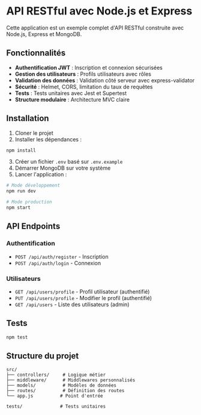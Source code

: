 # API RESTful avec Node.js et Express

Cette application est un exemple complet d'API RESTful construite avec Node.js, Express et MongoDB.

## Fonctionnalités

- **Authentification JWT** : Inscription et connexion sécurisées
- **Gestion des utilisateurs** : Profils utilisateurs avec rôles
- **Validation des données** : Validation côté serveur avec express-validator
- **Sécurité** : Helmet, CORS, limitation du taux de requêtes
- **Tests** : Tests unitaires avec Jest et Supertest
- **Structure modulaire** : Architecture MVC claire

## Installation

1. Cloner le projet
2. Installer les dépendances :
```bash
npm install
```

3. Créer un fichier `.env` basé sur `.env.example`
4. Démarrer MongoDB sur votre système
5. Lancer l'application :

```bash
# Mode développement
npm run dev

# Mode production
npm start
```

## API Endpoints

### Authentification
- `POST /api/auth/register` - Inscription
- `POST /api/auth/login` - Connexion

### Utilisateurs
- `GET /api/users/profile` - Profil utilisateur (authentifié)
- `PUT /api/users/profile` - Modifier le profil (authentifié)
- `GET /api/users` - Liste des utilisateurs (admin)

## Tests

```bash
npm test
```

## Structure du projet

```
src/
├── controllers/     # Logique métier
├── middleware/      # Middlewares personnalisés
├── models/          # Modèles de données
├── routes/          # Définition des routes
└── app.js          # Point d'entrée

tests/              # Tests unitaires
```